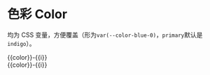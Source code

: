 # 色彩 Color

均为 CSS 变量，方便覆盖（形为`var(--color-blue-0)`，`primary`默认是`indigo`）。

<div v-for="(color, j) in ['gray', 'blue', 'indigo', 'violet', 'pink', 'red', 'orange', 'yellow', 'lime', 'green', 'teal', 'cyan', 'light']" :key="j" class="color-group">
    <div v-for="i in [0,1,2,3,4,5,6,7,8,9]" :key="i" >
        <div v-if="i<6" :style="`background:var(--color-${color}-${i})`" class="color-box" >
            {{color}}-{{i}}
        </div>
        <div v-else :style="`background:var(--color-${color}-${i});color:#fff;`" class="color-box">
            {{color}}-{{i}}
        </div>
    </div>
</div>

